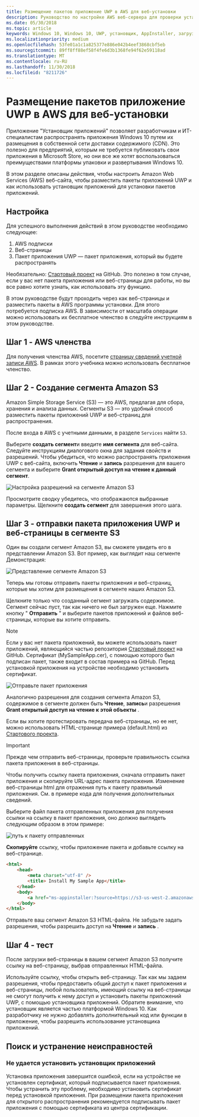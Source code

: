 ```yaml
---
title: Размещение пакетов приложение UWP в AWS для веб-установки
description: Руководство по настройке AWS веб-сервера для проверки установки приложений через приложение установщика приложений
ms.date: 05/30/2018
ms.topic: article
keywords: Windows 10, Windows 10, UWP, установщик, AppInstaller, загрузка неопубликованных приложений приложения, связанных с установлен, дополнительных пакетов, AWS
ms.localizationpriority: medium
ms.openlocfilehash: 53fe01a1c1a825377e886e042b4eef3868cbf5eb
ms.sourcegitcommit: 89ff8ff88ef58f4fe6d3b1368fe94f62e59118ad
ms.translationtype: MT
ms.contentlocale: ru-RU
ms.lasthandoff: 11/30/2018
ms.locfileid: "8211726"
---
```

# <a name="hosting-uwp-app-packages-on-aws-for-web-install"></a>Размещение пакетов приложение UWP в AWS для веб-установки

Приложение "Установщик приложений" позволяет разработчикам и ИТ-специалистам распространять приложения Windows 10 путем их размещения в собственной сети доставки содержимого (CDN). Это полезно для предприятий, которым не требуется публиковать свои приложения в Microsoft Store, но они все же хотят воспользоваться преимуществами платформы упаковки и развертывания Windows 10.

В этом разделе описаны действия, чтобы настроить Amazon Web Services (AWS) веб-сайта, чтобы разместить пакеты приложений UWP и как использовать установщик приложений для установки пакетов приложений.

## <a name="setup"></a>Настройка

Для успешного выполнения действий в этом руководстве необходимо следующее:
 
1. AWS подписки 
2. Веб-страницы
3. Пакет приложения UWP — пакет приложения, который вы будете распространять

Необязательно: [Стартовый проект](https://github.com/AppInstaller/MySampleWebApp) на GitHub. Это полезно в том случае, если у вас нет пакета приложения или веб-страницы для работы, но вы все равно хотите узнать, как использовать эту функцию.

В этом руководстве будут проходить через как веб-страницы и разместить пакеты в AWS программы установки. Для этого потребуется подписка AWS. В зависимости от масштаба операции можно использовать их бесплатное членство в следуйте инструкциям в этом руководстве. 

## <a name="step-1---aws-membership"></a>Шаг 1 - AWS членства
Для получения членства AWS, посетите [страницу сведений учетной записи AWS](https://aws.amazon.com/free/). В рамках этого учебника можно использовать бесплатное членство.

## <a name="step-2---create-an-amazon-s3-bucket"></a>Шаг 2 - Создание сегмента Amazon S3

Amazon Simple Storage Service (S3) — это AWS, предлагая для сбора, хранения и анализа данных. Сегменты S3 — это удобный способ разместить пакеты приложений UWP и веб-страниц для распространения. 

После входа в AWS с учетными данными, в разделе `Services` найти `S3`. 

Выберите **создать сегмент**и введите **имя сегмента** для веб-сайта. Следуйте инструкциям диалогового окна для задания свойств и разрешений. Чтобы убедиться, что можно распространять приложения UWP с веб-сайта, включить **Чтение** и **запись** разрешения для вашего сегмента и выберите **Grant открытый доступ на чтение к данный сегмент**.

![Настройка разрешений на сегменте Amazon S3](images/aws-permissions.png) 

Просмотрите сводку убедитесь, что отображаются выбранные параметры. Щелкните **создать сегмент** для завершения этого шага. 

## <a name="step-3---upload-uwp-app-package-and-web-pages-to-an-s3-bucket"></a>Шаг 3 - отправки пакета приложения UWP и веб-страницы в сегменте S3

Один вы создали сегмент Amazon S3, вы сможете увидеть его в представлении Amazon S3. Вот пример, как выглядит наш сегменте Демонстрация:

![Представление сегменте Amazon S3](images/aws-post-create.png)

Теперь мы готовы отправить пакеты приложения и веб-страниц, которые мы хотим для размещения в сегменте наших Amazon S3. 

Щелкните только что созданный сегмент загружать содержимое. Сегмент сейчас пуст, так как ничего не был загружен еще. Нажмите кнопку " **Отправить** " и выберите пакетов приложений и файлов веб-страницы, которые вы хотите отправить.

> [!NOTE]
> Если у вас нет пакета приложений, вы можете использовать пакет приложений, являющийся частью репозитория [Стартовый проект](https://github.com/AppInstaller/MySampleWebApp) на GitHub. Сертификат (MySampleApp.cer), с помощью которого был подписан пакет, также входит в состав примера на GitHub. Перед установкой приложения на устройстве необходимо установить сертификат.

![Отправьте пакет приложения](images/aws-upload-package.png)

Аналогично разрешения для создания сегмента Amazon S3, содержимое в сегменте должен быть **Чтение**, **запись**и разрешения **Grant открытый доступ на чтение к этой объекты** .

Если вы хотите протестировать передача веб-страницы, но ее нет, можно использовать HTML-странице примера (default.html) из [Стартового проекта](https://github.com/AppInstaller/MySampleWebApp/blob/master/MySampleWebApp/default.html).

> [!IMPORTANT]
> Прежде чем отправить веб-страницы, проверьте правильность ссылка пакета приложения в веб-страницы. 

Чтобы получить ссылку пакета приложения, сначала отправить пакет приложения и скопируйте URL-адрес пакета приложения. Изменение веб-страницы html для отражения путь к пакету правильный приложения. См. в примере кода для получения дополнительных сведений. 

Выберите файл пакета отправленных приложения для получения ссылки на ссылку в пакет приложения, оно должно выглядеть следующим образом в этом примере:

![путь к пакету отправленных](images/aws-package-path.png)

**Скопируйте** ссылку, чтобы приложение пакета и добавьте ссылку на веб-странице. 

```html
<html>
    <head>
        <meta charset="utf-8" />
        <title> Install My Sample App</title>
    </head>
    <body>
        <a href="ms-appinstaller:?source=https://s3-us-west-2.amazonaws.com/appinstaller-aws-demo/MySampleApp.appxbundle"> Install My Sample App</a>
    </body>
</html>
```
Отправьте ваш сегмент Amazon S3 HTML-файла. Не забудьте задать разрешения, чтобы разрешить доступ на **Чтение** и **запись** .

## <a name="step-4---test"></a>Шаг 4 - тест

После загрузки веб-страницы в вашем сегмент Amazon S3 получите ссылку на веб-страницу, выбрав отправленных HTML-файла.

Используйте ссылку, чтобы открыть веб-страницу. Так как мы задаем разрешения, чтобы предоставить общий доступ к пакет приложения и веб-страницы, любой пользователь, имеющий ссылку на веб-страницы не смогут получить к нему доступ и установить пакеты приложений UWP, с помощью установщика приложений. Обратите внимание, что установщик является частью платформой Windows 10. Как разработчику не нужно добавлять дополнительный код или функции в приложение, чтобы разрешить использование установщика приложений. 

## <a name="troubleshooting"></a>Поиск и устранение неисправностей

### <a name="app-installer-fails-to-install"></a>Не удается установить установщик приложений 

Установка приложения завершится ошибкой, если на устройстве не установлен сертификат, который подписывается пакет приложения. Чтобы устранить эту проблему, необходимо установить сертификат перед установкой приложения. При размещении пакета приложения для открытого распространения рекомендуется подписывать пакет приложения с помощью сертификата из центра сертификации. 


